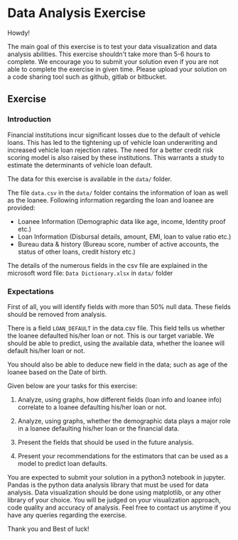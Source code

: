 # Data Analysis Exercise

Howdy!

The main goal of this exercise is to test your data visualization and data analysis abilities. This exercise shouldn't take more than 5-6 hours to complete. We encourage you to submit your solution even if you are not able to complete the exercise in given time. Please upload your solution on a code sharing tool such as github, gitlab or bitbucket.

## Exercise 

### Introduction

Financial institutions incur significant losses due to the default of vehicle loans. This has led to the tightening up of vehicle loan underwriting and increased vehicle loan rejection rates. The need for a better credit risk scoring model is also raised by these institutions. This warrants a study to estimate the determinants of vehicle loan default. 

The data for this exercise is available in the `data/` folder.

The file `data.csv` in the `data/` folder contains the information of loan as well as the loanee. Following information regarding the loan and loanee are provided:
-	Loanee Information (Demographic data like age, income, Identity proof etc.)
-	Loan Information (Disbursal details, amount, EMI, loan to value ratio etc.)
-	Bureau data & history (Bureau score, number of active accounts, the status of other loans, credit history etc.)

The details of the numerous fields in the csv file are explained in the microsoft word file: `Data Dictionary.xlsx` in `data/` folder


### Expectations

First of all, you will identify fields with more than 50% null data. These fields should be removed from analysis. 

There is a field `LOAN_DEFAULT` in the data.csv file. This field tells us whether the loanee defaulted his/her loan or not. This is our target variable. We should be able to predict, using the available data, whether the loanee will default his/her loan or not.

You should also be able to deduce new field in the data; such as age of the loanee based on the Date of birth. 

Given below are your tasks for this exercise: 

1.	Analyze, using graphs, how different fields (loan info and loanee info) correlate to a loanee defaulting his/her loan or not.
 
2.	Analyze, using graphs, whether the demographic data plays a major role in a loanee defaulting his/her loan or the financial data.

3.	Present the fields that should be used in the future analysis.

4.	Present your recommendations for the estimators that can be used as a model to predict loan defaults.



You are expected to submit your solution in a python3 notebook in jupyter. Pandas is the python data analysis library that must be used for data analysis. Data visualization should be done using matplotlib, or any other library of your choice.
You will be judged on your visualization approach, code quality and accuracy of analysis. Feel free to contact us anytime if you have any queries regarding the exercise.

Thank you and Best of luck! 

